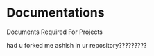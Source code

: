 Documentations
==============

Documents Required For Projects

had u forked me ashish in ur repository?????????
